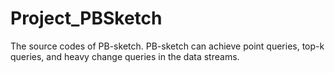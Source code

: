 # Project_PBSketch
The source codes of PB-sketch. PB-sketch can achieve point queries, top-k queries, and heavy change queries in the data streams.

